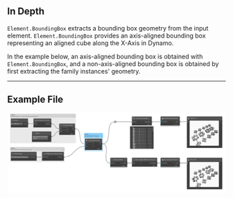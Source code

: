 ## In Depth
`Element.BoundingBox` extracts a bounding box geometry from the input element. `Element.BoundingBox` provides an axis-aligned bounding box representing an aligned cube along the X-Axis in Dynamo.

In the example below, an axis-aligned bounding box is obtained with `Element.BoundingBox`, and a non-axis-aligned bounding box is obtained by first extracting the family instances' geometry.
___
## Example File

![Element.BoundingBox](./Revit.Elements.Element.BoundingBox_img.jpg)